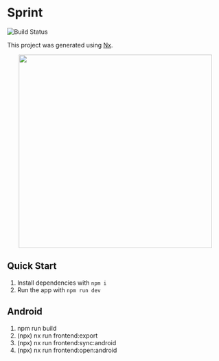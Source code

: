 # Sprint

![Build Status](https://github.com/frasermcc9/sprint/actions/workflows/merge.yml/badge.svg)

This project was generated using [Nx](https://nx.dev).

<p style="text-align: center;"><img src="https://raw.githubusercontent.com/nrwl/nx/master/images/nx-logo.png" width="450"></p>

## Quick Start

1. Install dependencies with `npm i`
2. Run the app with `npm run dev`

## Android

1. npm run build
2. (npx) nx run frontend:export
3. (npx) nx run frontend:sync:android
4. (npx) nx run frontend:open:android
